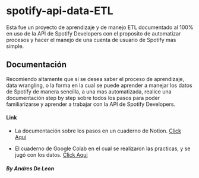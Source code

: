 # spotify-api-data-ETL
Esta fue un proyecto de aprendizaje y de manejo ETL documentado al 100% en uso de la API de Spotify Developers con el proposito de automatizar procesos y hacer el manejo de una cuenta de usuario de Spotify mas simple.

## Documentación
Recomiendo altamente que si se desea saber el proceso de aprendizaje, data wrangling, o la forma en la cual se puede aprender a manejar los datos de Spotify de manera sencilla, a una mas automatizada, realice una documentación step by step sobre todos los pasos para poder familiarizarse y aprender a trabajar con la API de Spotify Developers.

#### Link
- La documentación sobre los pasos en un cuaderno de Notion.
[Click Aqui](shorturl.at/emT14)

- El cuaderno de Google Colab en el cual se realizaron las practicas, y se jugó con los datos.
[Click Aqui](shorturl.at/qrs13)



##### By Andres De Leon
